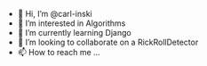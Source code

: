 - 👋 Hi, I’m @carl-inski
- 👀 I’m interested in Algorithms
- 🌱 I’m currently learning Django
- 💞️ I’m looking to collaborate on a RickRollDetector
- 📫 How to reach me ...

<!---
carl-inski/carl-inski is a ✨ special ✨ repository because its `README.md` (this file) appears on your GitHub profile.
You can click the Preview link to take a look at your changes.
--->

